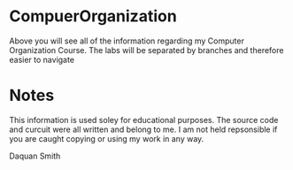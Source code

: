 # CompuerOrganization
Above you will see all of the information regarding my Computer Organization Course.
The labs will be separated by branches and therefore easier to navigate


# Notes
This information is used soley for educational purposes. The source code and curcuit were all written and belong to me. 
I am not held repsonsible if you are caught copying or using my work in any way. 

Daquan Smith
